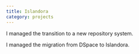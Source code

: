 ```yaml
---
title: Islandora
category: projects
---
```


I managed the transition to a new repository system.

I managed the migration from DSpace to Islandora.

